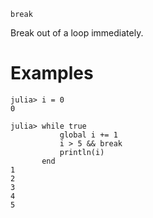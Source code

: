 ```
break
```

Break out of a loop immediately.

# Examples

```jldoctest
julia> i = 0
0

julia> while true
           global i += 1
           i > 5 && break
           println(i)
       end
1
2
3
4
5
```
